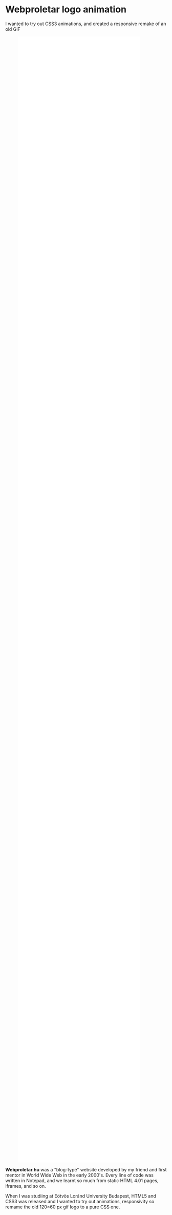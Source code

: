 # Webproletar logo animation
I wanted to try out CSS3 animations, and created a responsive remake of an old GIF

<!-- blank line -->
<figure class="video_container">
<iframe width="90%" height="90%" src="index.html" frameborder="0" allowfullscreen></iframe>
</figure>

**Webproletar.hu** was a "blog-type" website developed by my friend and first mentor in World Wide Web in the early 2000's. Every line of code was written in Notepad, and we learnt so much from static HTML 4.01 pages, iframes, and so on.

When I was studiing at Eötvös Loránd University Budapest, HTML5 and CSS3 was released and I wanted to try out animations, responsivity so remame the old 120×60 px gif logo to a pure CSS one.
